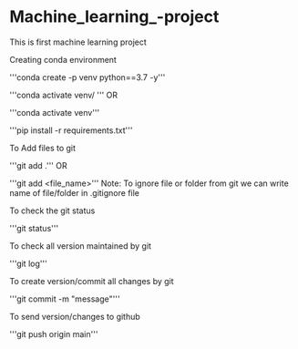 # Machine_learning_-project
This is first machine learning project

Creating conda environment

'''conda create -p venv python==3.7 -y'''

'''conda activate venv/
'''
OR

'''conda activate venv'''

'''pip install -r requirements.txt'''

To Add files to git

'''git add .'''
OR

'''git add <file_name>'''
Note: To ignore file or folder from git we can write name of file/folder in .gitignore file

To check the git status

'''git status'''

To check all version maintained by git

'''git log'''

To create version/commit all changes by git

'''git commit -m "message"'''

To send version/changes to github

'''git push origin main'''